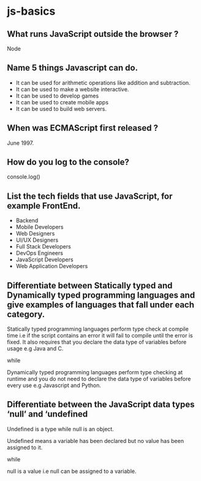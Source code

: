 # js-basics

## What runs JavaScript outside the browser ?

Node

## Name 5 things Javascript can do.

- It can be used for arithmetic operations like addition and subtraction.
- It can be used to make a website interactive.
- It can be used to develop games
- It can be used to create mobile apps
- It can be used to build web servers.


## When was ECMAScript first released ?

June 1997.

## How do you log to the console?

console.log()


## List the tech fields that use JavaScript, for example FrontEnd.

- Backend
- Mobile Developers
- Web Designers
- UI/UX Designers
- Full Stack Developers
- DevOps Engineers
- JavaScript Developers
- Web Application Developers


## Differentiate between Statically typed and Dynamically typed programming languages and give examples of languages that fall under each category.

Statically typed programming languages perform type check at compile time i.e if the script contains an error it will fail to compile until the error is fixed. It also requires that you declare the data type of variables before usage e.g Java and C.

while

Dynamically typed programming languages perform type checking at runtime and you do not need to declare the data type of variables before every use e.g Javascript and Python.


## Differentiate between the JavaScript data types ‘null’ and ‘undefined&nbsp;

Undefined is a type while null is an object.

Undefined means a variable has been declared but no value has been assigned to it.

while

null is a value i.e null can be assigned to a variable.




